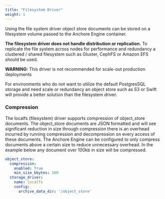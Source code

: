 ```yaml
---
title: "Filesystem Driver"
weight: 1
---
```


Using the file system driver object store documents can be stored on a filesystem volume passed to the Anchore Engine container.

**The filesystem driver does not handle distribution or replication.** To replicate the file system across nodes for performance and redundancy a clustered / shared filesystem such as Gluster, CephFS or Amazon EFS should be used.



**WARNING:** This driver is not recommended for scale-out production deployments



For environments who do not want to utilize the default PostgresSQL storage and need scale or redundancy an object store such as S3 or Swift will provide a better solution than the filesystem driver.

### Compression

The localfs (filesystem) driver supports compression of object_store documents. The object_store documents are JSON formatted and will see significant reduction in size through compression there is an overhead incurred by running compression and decompression on every access of these documents. The Anchore Engine can be configured to only compress documents above a certain size to reduce unnecessary overhead. In the example below any document over 100kb in size will be compressed.

```YAML
object_store:
  compression:
    enabled: True
    min_size_kbytes: 100
  storage_driver:
    name: localfs
    config:
      archive_data_dir: '/object_store'
``` 